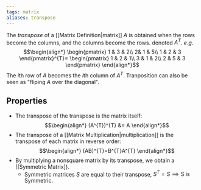 ```yaml
---
tags: matrix
aliases: transpose
---
```

The *transpose* of a [[Matrix Definition|matrix]] $A$ is obtained when the rows become the columns, and the columns become the rows. denoted $A^{T}$. $e.g.$
$$\begin{align*}
\begin{pmatrix}
1 & 3 & 2\\
2& 1 & 5\\
1 & 2 & 3
\end{pmatrix}^{T}=
\begin{pmatrix}
1 & 2 & 1\\
3 & 1 & 2\\
2 & 5 & 3
\end{pmatrix}
\end{align*}$$
The $i$th row of $A$ becomes the $i$th column of $A^{T}$. Tranposition can also be seen as "fliping $A$ over the diagonal".
## Properties
 - The transpose of the transpose is the matrix itself:
 $$\begin{align*}
(A^{T})^{T} &= A
\end{align*}$$
- The transpose of a [[Matrix Multiplication|multiplication]] is the transpose of each matrix in reverse order:
$$\begin{align*}
(AB)^{T}=B^{T}A^{T}
\end{align*}$$
- By multiplying a nonsquare matrix by its transpose, we obtain a [[Symmetric Matrix]}.
	- Symmetric matrices $S$ are equal to their transpose, $S^{T} = S \implies \text{S is Symmetric}$.